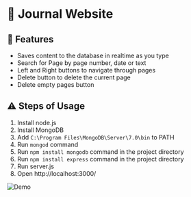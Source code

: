 # 📓 Journal Website

## 🚀 Features
- Saves content to the database in realtime as you type
- Search for Page by page number, date or text
- Left and Right buttons to navigate through pages
- Delete button to delete the current page
- Delete empty pages button

## ⚠️ Steps of Usage
1. Install node.js
2. Install MongoDB
3. Add `C:\Program Files\MongoDB\Server\7.0\bin` to PATH
4. Run `mongod` command
5. Run `npm install mongodb` command in the project directory
6. Run `npm install express` command in the project directory
7. Run server.js
8. Open http://localhost:3000/

![Demo](demo.gif)